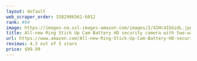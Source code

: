 ```yaml
---
layout: default 
﻿web_scraper_order: 1582906561-6012
rank: #94
image: https://images-na.ssl-images-amazon.com/images/I/41Hc4IGGzdL.jpg
title: All-new Ring Stick Up Cam Battery HD security camera with two-way talk, Works with Alexa
url: https://www.amazon.com/All-new-Ring-Stick-Up-Cam-Battery-HD-security-camera-with-two-way-talk-Works-with-Alexa-/dp/B07Q6ZZFLS/ref=zg_mw_electronics_94?_encoding=UTF8&psc=1&refRID=ZHM6Y8WS5P854PNNCX7R
reviews: 4.2 out of 5 stars
price: $99.99 
---
```

